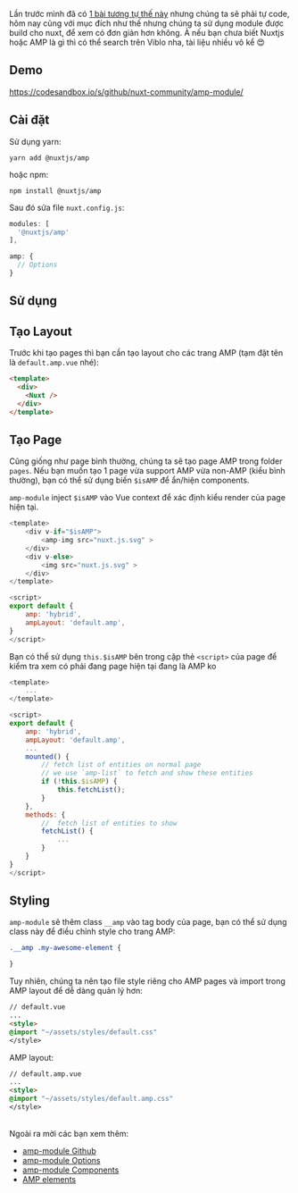 Lần trước mình đã có [1 bài tương tự thế này](https://viblo.asia/p/cai-dat-google-amp-vao-du-an-nuxtjs-GrLZDe6elk0) nhưng chúng ta sẽ phải tự code, hôm nay cũng với mục đích như thế nhưng chúng ta sử dụng module được build cho nuxt, để xem có đơn giản hơn không. 
À nếu bạn chưa biết Nuxtjs hoặc AMP là gì thì có thể search trên Viblo nha, tài liệu nhiều vô kể :heart_eyes:

## Demo
https://codesandbox.io/s/github/nuxt-community/amp-module/

## Cài đặt
Sử dụng yarn:
```
yarn add @nuxtjs/amp
```
hoặc npm:
```
npm install @nuxtjs/amp
```

Sau đó sửa file `nuxt.config.js`:
```js
modules: [
  '@nuxtjs/amp'
],

amp: {
  // Options
}
```

## Sử dụng
## Tạo Layout
Trước khi tạo pages thì bạn cần tạo layout cho các trang AMP (tạm đặt tên là `default.amp.vue` nhé):
```html
<template>
  <div>
    <Nuxt />
  </div>
</template>
```
## Tạo Page
Cũng giống như page bình thường, chúng ta sẽ tạo page AMP trong folder `pages`. Nếu bạn muốn tạo 1 page vừa support AMP vừa non-AMP (kiểu bình thường), bạn có thể sử dụng biến `$isAMP` để ẩn/hiện components.

`amp-module` inject `$isAMP` vào Vue context để xác định kiểu render của page hiện tại.
```js
<template>
    <div v-if="$isAMP">
        <amp-img src="nuxt.js.svg" >
    </div>
    <div v-else>
        <img src="nuxt.js.svg" >
    </div>
</template>

<script>
export default {
    amp: 'hybrid',
    ampLayout: 'default.amp',
}
</script>
```
Bạn có thể sử dụng `this.$isAMP` bên trong cặp thẻ `<script>` của page để kiểm tra xem có phải đang page hiện tại đang là AMP ko
```js
<template>
    ...
</template>

<script>
export default {
    amp: 'hybrid',
    ampLayout: 'default.amp',
    ...
    mounted() {
        // fetch list of entities on normal page
        // we use `amp-list` to fetch and show these entities
        if (!this.$isAMP) {
            this.fetchList();
        }
    },
    methods: {
        //  fetch list of entities to show
        fetchList() {
            ...
        }
    }
}
</script>
```

## Styling
`amp-module` sẽ thêm class `__amp`  vào tag body của page, bạn có thể sử dụng class này để điều chỉnh style cho trang AMP:
```css
.__amp .my-awesome-element {

}
```

Tuy nhiên, chúng ta nên tạo file style riêng cho AMP pages và import trong AMP layout để dễ dàng quản lý hơn:
```html
// default.vue
...
<style>
@import "~/assets/styles/default.css"
</style>
```
AMP layout:
```html
// default.amp.vue
...
<style>
@import "~/assets/styles/default.amp.css"
</style>
```
<br>
Ngoài ra mời các bạn xem thêm:

* [ amp-module Github](https://github.com/nuxt-community/amp-module)
* [amp-module Options](https://github.com/nuxt-community/amp-module/blob/master/docs/api/options.md)
* [amp-module Components](https://github.com/nuxt-community/amp-module/blob/master/docs/api/components.md)
* [AMP elements](https://github.com/nuxt-community/amp-module/blob/master/docs/api/amp-elements.md)